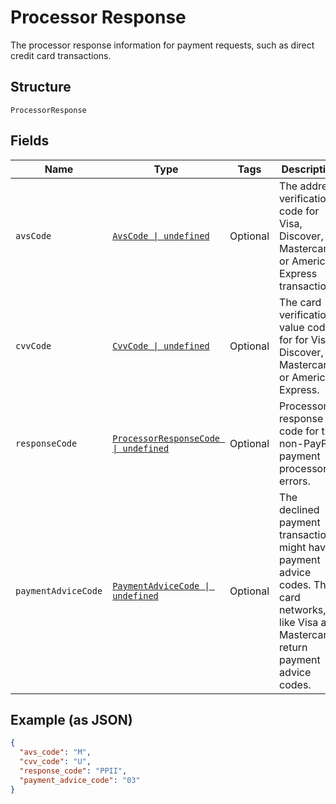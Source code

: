 
# Processor Response

The processor response information for payment requests, such as direct credit card transactions.

## Structure

`ProcessorResponse`

## Fields

| Name | Type | Tags | Description |
|  --- | --- | --- | --- |
| `avsCode` | [`AvsCode \| undefined`](../../doc/models/avs-code.md) | Optional | The address verification code for Visa, Discover, Mastercard, or American Express transactions. |
| `cvvCode` | [`CvvCode \| undefined`](../../doc/models/cvv-code.md) | Optional | The card verification value code for for Visa, Discover, Mastercard, or American Express. |
| `responseCode` | [`ProcessorResponseCode \| undefined`](../../doc/models/processor-response-code.md) | Optional | Processor response code for the non-PayPal payment processor errors. |
| `paymentAdviceCode` | [`PaymentAdviceCode \| undefined`](../../doc/models/payment-advice-code.md) | Optional | The declined payment transactions might have payment advice codes. The card networks, like Visa and Mastercard, return payment advice codes. |

## Example (as JSON)

```json
{
  "avs_code": "M",
  "cvv_code": "U",
  "response_code": "PPII",
  "payment_advice_code": "03"
}
```

